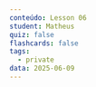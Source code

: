 ```yaml
---
conteúdo: Lesson 06
student: Matheus
quiz: false
flashcards: false
tags:
  - private
data: 2025-06-09
---
```

